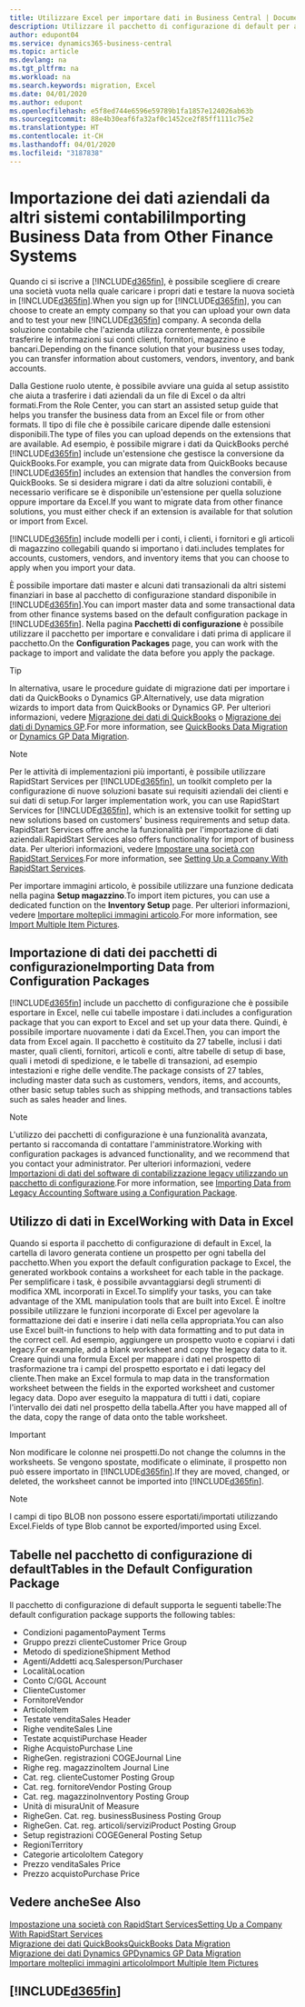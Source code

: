 ```yaml
---
title: Utilizzare Excel per importare dati in Business Central | Documenti Microsoft
description: Utilizzare il pacchetto di configurazione di default per aggiungere i dati del cliente in Excel e importare nuovamente i dati in Business Central.
author: edupont04
ms.service: dynamics365-business-central
ms.topic: article
ms.devlang: na
ms.tgt_pltfrm: na
ms.workload: na
ms.search.keywords: migration, Excel
ms.date: 04/01/2020
ms.author: edupont
ms.openlocfilehash: e5f8ed744e6596e59789b1fa1857e124026ab63b
ms.sourcegitcommit: 88e4b30eaf6fa32af0c1452ce2f85ff1111c75e2
ms.translationtype: HT
ms.contentlocale: it-CH
ms.lasthandoff: 04/01/2020
ms.locfileid: "3187838"
---
```

# <a name="importing-business-data-from-other-finance-systems"></a><span data-ttu-id="2c100-103">Importazione dei dati aziendali da altri sistemi contabili</span><span class="sxs-lookup"><span data-stu-id="2c100-103">Importing Business Data from Other Finance Systems</span></span>
<span data-ttu-id="2c100-104">Quando ci si iscrive a [!INCLUDE[d365fin](includes/d365fin_md.md)], è possibile scegliere di creare una società vuota nella quale caricare i propri dati e testare la nuova società in [!INCLUDE[d365fin](includes/d365fin_md.md)].</span><span class="sxs-lookup"><span data-stu-id="2c100-104">When you sign up for [!INCLUDE[d365fin](includes/d365fin_md.md)], you can choose to create an empty company so that you can upload your own data and to test your new [!INCLUDE[d365fin](includes/d365fin_md.md)] company.</span></span> <span data-ttu-id="2c100-105">A seconda della soluzione contabile che l'azienda utilizza correntemente, è possibile trasferire le informazioni sui conti clienti, fornitori, magazzino e bancari.</span><span class="sxs-lookup"><span data-stu-id="2c100-105">Depending on the finance solution that your business uses today, you can transfer information about customers, vendors, inventory, and bank accounts.</span></span>  

<span data-ttu-id="2c100-106">Dalla Gestione ruolo utente, è possibile avviare una guida al setup assistito che aiuta a trasferire i dati aziendali da un file di Excel o da altri formati.</span><span class="sxs-lookup"><span data-stu-id="2c100-106">From the Role Center, you can start an assisted setup guide that helps you transfer the business data from an Excel file or from other formats.</span></span> <span data-ttu-id="2c100-107">Il tipo di file che è possibile caricare dipende dalle estensioni disponibili.</span><span class="sxs-lookup"><span data-stu-id="2c100-107">The type of files you can upload depends on the extensions that are available.</span></span> <span data-ttu-id="2c100-108">Ad esempio, è possibile migrare i dati da QuickBooks perché [!INCLUDE[d365fin](includes/d365fin_md.md)] include un'estensione che gestisce la conversione da QuickBooks.</span><span class="sxs-lookup"><span data-stu-id="2c100-108">For example, you can migrate data from QuickBooks because [!INCLUDE[d365fin](includes/d365fin_md.md)] includes an extension that handles the conversion from QuickBooks.</span></span> <span data-ttu-id="2c100-109">Se si desidera migrare i dati da altre soluzioni contabili, è necessario verificare se è disponibile un'estensione per quella soluzione oppure importare da Excel.</span><span class="sxs-lookup"><span data-stu-id="2c100-109">If you want to migrate data from other finance solutions, you must either check if an extension is available for that solution or import from Excel.</span></span>  

[!INCLUDE[d365fin](includes/d365fin_md.md)] <span data-ttu-id="2c100-110">include modelli per i conti, i clienti, i fornitori e gli articoli di magazzino collegabili quando si importano i dati.</span><span class="sxs-lookup"><span data-stu-id="2c100-110">includes templates for accounts, customers, vendors, and inventory items that you can choose to apply when you import your data.</span></span>

<span data-ttu-id="2c100-111">È possibile importare dati master e alcuni dati transazionali da altri sistemi finanziari in base al pacchetto di configurazione standard disponibile in [!INCLUDE[d365fin](includes/d365fin_md.md)].</span><span class="sxs-lookup"><span data-stu-id="2c100-111">You can import master data and some transactional data from other finance systems based on the default configuration package in [!INCLUDE[d365fin](includes/d365fin_md.md)].</span></span> <span data-ttu-id="2c100-112">Nella pagina **Pacchetti di configurazione** è possibile utilizzare il pacchetto per importare e convalidare i dati prima di applicare il pacchetto.</span><span class="sxs-lookup"><span data-stu-id="2c100-112">On the **Configuration Packages** page, you can work with the package to import and validate the data before you apply the package.</span></span>  

> [!TIP]  
> <span data-ttu-id="2c100-113">In alternativa, usare le procedure guidate di migrazione dati per importare i dati da QuickBooks o Dynamics GP.</span><span class="sxs-lookup"><span data-stu-id="2c100-113">Alternatively, use data migration wizards to import data from QuickBooks or Dynamics GP.</span></span> <span data-ttu-id="2c100-114">Per ulteriori informazioni, vedere [Migrazione dei dati di QuickBooks](ui-extensions-quickbooks-data-migration.md) o [Migrazione dei dati di Dynamics GP](ui-extensions-dynamicsgp-data-migration.md).</span><span class="sxs-lookup"><span data-stu-id="2c100-114">For more information, see [QuickBooks Data Migration](ui-extensions-quickbooks-data-migration.md) or [Dynamics GP Data Migration](ui-extensions-dynamicsgp-data-migration.md).</span></span>

> [!NOTE]  
> <span data-ttu-id="2c100-115">Per le attività di implementazioni più importanti, è possibile utilizzare RapidStart Services per [!INCLUDE[d365fin](includes/d365fin_md.md)], un toolkit completo per la configurazione di nuove soluzioni basate sui requisiti aziendali dei clienti e sui dati di setup.</span><span class="sxs-lookup"><span data-stu-id="2c100-115">For larger implementation work, you can use RapidStart Services for [!INCLUDE[d365fin](includes/d365fin_md.md)], which is an extensive toolkit for setting up new solutions based on customers' business requirements and setup data.</span></span> <span data-ttu-id="2c100-116">RapidStart Services offre anche la funzionalità per l'importazione di dati aziendali.</span><span class="sxs-lookup"><span data-stu-id="2c100-116">RapidStart Services also offers functionality for import of business data.</span></span> <span data-ttu-id="2c100-117">Per ulteriori informazioni, vedere [Impostare una società con RapidStart Services](admin-set-up-a-company-with-rapidstart.md).</span><span class="sxs-lookup"><span data-stu-id="2c100-117">For more information, see [Setting Up a Company With RapidStart Services](admin-set-up-a-company-with-rapidstart.md).</span></span>

<span data-ttu-id="2c100-118">Per importare immagini articolo, è possibile utilizzare una funzione dedicata nella pagina **Setup magazzino**.</span><span class="sxs-lookup"><span data-stu-id="2c100-118">To import item pictures, you can use a dedicated function on the **Inventory Setup** page.</span></span> <span data-ttu-id="2c100-119">Per ulteriori informazioni, vedere [Importare molteplici immagini articolo](inventory-how-import-item-pictures.md).</span><span class="sxs-lookup"><span data-stu-id="2c100-119">For more information, see [Import Multiple Item Pictures](inventory-how-import-item-pictures.md).</span></span>

## <a name="importing-data-from-configuration-packages"></a><span data-ttu-id="2c100-120">Importazione di dati dei pacchetti di configurazione</span><span class="sxs-lookup"><span data-stu-id="2c100-120">Importing Data from Configuration Packages</span></span>
[!INCLUDE[d365fin](includes/d365fin_md.md)] <span data-ttu-id="2c100-121">include un pacchetto di configurazione che è possibile esportare in Excel, nelle cui tabelle impostare i dati.</span><span class="sxs-lookup"><span data-stu-id="2c100-121">includes a configuration package that you can export to Excel and set up your data there.</span></span> <span data-ttu-id="2c100-122">Quindi, è possibile importare nuovamente i dati da Excel.</span><span class="sxs-lookup"><span data-stu-id="2c100-122">Then, you can import the data from Excel again.</span></span> <span data-ttu-id="2c100-123">Il pacchetto è costituito da 27 tabelle, inclusi i dati master, quali clienti, fornitori, articoli e conti, altre tabelle di setup di base, quali i metodi di spedizione, e le tabelle di transazioni, ad esempio intestazioni e righe delle vendite.</span><span class="sxs-lookup"><span data-stu-id="2c100-123">The package consists of 27 tables, including master data such as customers, vendors, items, and accounts, other basic setup tables such as shipping methods, and transactions tables such as sales header and lines.</span></span>  

> [!NOTE]  
>   <span data-ttu-id="2c100-124">L'utilizzo dei pacchetti di configurazione è una funzionalità avanzata, pertanto si raccomanda di contattare l'amministratore.</span><span class="sxs-lookup"><span data-stu-id="2c100-124">Working with configuration packages is advanced functionality, and we recommend that you contact your administrator.</span></span> <span data-ttu-id="2c100-125">Per ulteriori informazioni, vedere [Importazioni di dati del software di contabilizzazione legacy utilizzando un pacchetto di configurazione](across-import-data-configuration-packages.md).</span><span class="sxs-lookup"><span data-stu-id="2c100-125">For more information, see [Importing Data from Legacy Accounting Software using a Configuration Package](across-import-data-configuration-packages.md).</span></span>

## <a name="working-with-data-in-excel"></a><span data-ttu-id="2c100-126">Utilizzo di dati in Excel</span><span class="sxs-lookup"><span data-stu-id="2c100-126">Working with Data in Excel</span></span>
<span data-ttu-id="2c100-127">Quando si esporta il pacchetto di configurazione di default in Excel, la cartella di lavoro generata contiene un prospetto per ogni tabella del pacchetto.</span><span class="sxs-lookup"><span data-stu-id="2c100-127">When you export the default configuration package to Excel, the generated workbook contains a worksheet for each table in the package.</span></span> <span data-ttu-id="2c100-128">Per semplificare i task, è possibile avvantaggiarsi degli strumenti di modifica XML incorporati in Excel.</span><span class="sxs-lookup"><span data-stu-id="2c100-128">To simplify your tasks, you can take advantage of the XML manipulation tools that are built into Excel.</span></span> <span data-ttu-id="2c100-129">È inoltre possibile utilizzare le funzioni incorporate di Excel per agevolare la formattazione dei dati e inserire i dati nella cella appropriata.</span><span class="sxs-lookup"><span data-stu-id="2c100-129">You can also use Excel built-in functions to help with data formatting and to put data in the correct cell.</span></span> <span data-ttu-id="2c100-130">Ad esempio, aggiungere un prospetto vuoto e copiarvi i dati legacy.</span><span class="sxs-lookup"><span data-stu-id="2c100-130">For example, add a blank worksheet and copy the legacy data to it.</span></span> <span data-ttu-id="2c100-131">Creare quindi una formula Excel per mappare i dati nel prospetto di trasformazione tra i campi del prospetto esportato e i dati legacy del cliente.</span><span class="sxs-lookup"><span data-stu-id="2c100-131">Then make an Excel formula to map data in the transformation worksheet between the fields in the exported worksheet and customer legacy data.</span></span> <span data-ttu-id="2c100-132">Dopo aver eseguito la mappatura di tutti i dati, copiare l'intervallo dei dati nel prospetto della tabella.</span><span class="sxs-lookup"><span data-stu-id="2c100-132">After you have mapped all of the data, copy the range of data onto the table worksheet.</span></span>  

> [!IMPORTANT]  
>  <span data-ttu-id="2c100-133">Non modificare le colonne nei prospetti.</span><span class="sxs-lookup"><span data-stu-id="2c100-133">Do not change the columns in the worksheets.</span></span> <span data-ttu-id="2c100-134">Se vengono spostate, modificate o eliminate, il prospetto non può essere importato in [!INCLUDE[d365fin](includes/d365fin_md.md)].</span><span class="sxs-lookup"><span data-stu-id="2c100-134">If they are moved, changed, or deleted, the worksheet cannot be imported into [!INCLUDE[d365fin](includes/d365fin_md.md)].</span></span>

> [!NOTE]
> <span data-ttu-id="2c100-135">I campi di tipo BLOB non possono essere esportati/importati utilizzando Excel.</span><span class="sxs-lookup"><span data-stu-id="2c100-135">Fields of type Blob cannot be exported/imported using Excel.</span></span>

## <a name="tables-in-the-default-configuration-package"></a><span data-ttu-id="2c100-136">Tabelle nel pacchetto di configurazione di default</span><span class="sxs-lookup"><span data-stu-id="2c100-136">Tables in the Default Configuration Package</span></span>
<span data-ttu-id="2c100-137">Il pacchetto di configurazione di default supporta le seguenti tabelle:</span><span class="sxs-lookup"><span data-stu-id="2c100-137">The default configuration package supports the following tables:</span></span>

-   <span data-ttu-id="2c100-138">Condizioni pagamento</span><span class="sxs-lookup"><span data-stu-id="2c100-138">Payment Terms</span></span>
-   <span data-ttu-id="2c100-139">Gruppo prezzi cliente</span><span class="sxs-lookup"><span data-stu-id="2c100-139">Customer Price Group</span></span>
-   <span data-ttu-id="2c100-140">Metodo di spedizione</span><span class="sxs-lookup"><span data-stu-id="2c100-140">Shipment Method</span></span>
-   <span data-ttu-id="2c100-141">Agenti/Addetti acq.</span><span class="sxs-lookup"><span data-stu-id="2c100-141">Salesperson/Purchaser</span></span>
-   <span data-ttu-id="2c100-142">Località</span><span class="sxs-lookup"><span data-stu-id="2c100-142">Location</span></span>
-   <span data-ttu-id="2c100-143">Conto C/G</span><span class="sxs-lookup"><span data-stu-id="2c100-143">GL Account</span></span>
-   <span data-ttu-id="2c100-144">Cliente</span><span class="sxs-lookup"><span data-stu-id="2c100-144">Customer</span></span>
-   <span data-ttu-id="2c100-145">Fornitore</span><span class="sxs-lookup"><span data-stu-id="2c100-145">Vendor</span></span>
-   <span data-ttu-id="2c100-146">Articolo</span><span class="sxs-lookup"><span data-stu-id="2c100-146">Item</span></span>
-   <span data-ttu-id="2c100-147">Testate vendita</span><span class="sxs-lookup"><span data-stu-id="2c100-147">Sales Header</span></span>
-   <span data-ttu-id="2c100-148">Righe vendite</span><span class="sxs-lookup"><span data-stu-id="2c100-148">Sales Line</span></span>
-   <span data-ttu-id="2c100-149">Testate acquisti</span><span class="sxs-lookup"><span data-stu-id="2c100-149">Purchase Header</span></span>
-   <span data-ttu-id="2c100-150">Righe Acquisto</span><span class="sxs-lookup"><span data-stu-id="2c100-150">Purchase Line</span></span>
-   <span data-ttu-id="2c100-151">Righe</span><span class="sxs-lookup"><span data-stu-id="2c100-151">Gen.</span></span> <span data-ttu-id="2c100-152">registrazioni COGE</span><span class="sxs-lookup"><span data-stu-id="2c100-152">Journal Line</span></span>
-   <span data-ttu-id="2c100-153">Righe reg. magazzino</span><span class="sxs-lookup"><span data-stu-id="2c100-153">Item Journal Line</span></span>
-   <span data-ttu-id="2c100-154">Cat. reg. cliente</span><span class="sxs-lookup"><span data-stu-id="2c100-154">Customer Posting Group</span></span>
-   <span data-ttu-id="2c100-155">Cat. reg. fornitore</span><span class="sxs-lookup"><span data-stu-id="2c100-155">Vendor Posting Group</span></span>
-   <span data-ttu-id="2c100-156">Cat. reg. magazzino</span><span class="sxs-lookup"><span data-stu-id="2c100-156">Inventory Posting Group</span></span>
-   <span data-ttu-id="2c100-157">Unità di misura</span><span class="sxs-lookup"><span data-stu-id="2c100-157">Unit of Measure</span></span>
-   <span data-ttu-id="2c100-158">Righe</span><span class="sxs-lookup"><span data-stu-id="2c100-158">Gen.</span></span> <span data-ttu-id="2c100-159">Cat. reg. business</span><span class="sxs-lookup"><span data-stu-id="2c100-159">Business Posting Group</span></span>
-   <span data-ttu-id="2c100-160">Righe</span><span class="sxs-lookup"><span data-stu-id="2c100-160">Gen.</span></span> <span data-ttu-id="2c100-161">Cat. reg. articoli/servizi</span><span class="sxs-lookup"><span data-stu-id="2c100-161">Product Posting Group</span></span>
-   <span data-ttu-id="2c100-162">Setup registrazioni COGE</span><span class="sxs-lookup"><span data-stu-id="2c100-162">General Posting Setup</span></span>
-   <span data-ttu-id="2c100-163">Regioni</span><span class="sxs-lookup"><span data-stu-id="2c100-163">Territory</span></span>
-   <span data-ttu-id="2c100-164">Categorie articolo</span><span class="sxs-lookup"><span data-stu-id="2c100-164">Item Category</span></span>
-   <span data-ttu-id="2c100-165">Prezzo vendita</span><span class="sxs-lookup"><span data-stu-id="2c100-165">Sales Price</span></span>
-   <span data-ttu-id="2c100-166">Prezzo acquisto</span><span class="sxs-lookup"><span data-stu-id="2c100-166">Purchase Price</span></span>

## <a name="see-also"></a><span data-ttu-id="2c100-167">Vedere anche</span><span class="sxs-lookup"><span data-stu-id="2c100-167">See Also</span></span>
[<span data-ttu-id="2c100-168">Impostazione una società con RapidStart Services</span><span class="sxs-lookup"><span data-stu-id="2c100-168">Setting Up a Company With RapidStart Services</span></span>](admin-set-up-a-company-with-rapidstart.md)  
[<span data-ttu-id="2c100-169">Migrazione dei dati QuickBooks</span><span class="sxs-lookup"><span data-stu-id="2c100-169">QuickBooks Data Migration</span></span>](ui-extensions-quickbooks-data-migration.md)  
[<span data-ttu-id="2c100-170">Migrazione dei dati Dynamics GP</span><span class="sxs-lookup"><span data-stu-id="2c100-170">Dynamics GP Data Migration</span></span>](ui-extensions-dynamicsgp-data-migration.md)  
[<span data-ttu-id="2c100-171">Importare molteplici immagini articolo</span><span class="sxs-lookup"><span data-stu-id="2c100-171">Import Multiple Item Pictures</span></span>](inventory-how-import-item-pictures.md)

## [!INCLUDE[d365fin](includes/free_trial_md.md)]  
